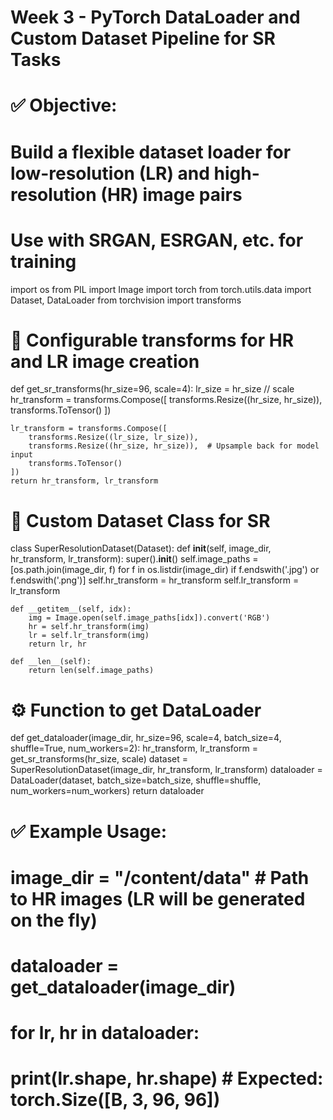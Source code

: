 # Week 3 - PyTorch DataLoader and Custom Dataset Pipeline for SR Tasks

# ✅ Objective:
# Build a flexible dataset loader for low-resolution (LR) and high-resolution (HR) image pairs
# Use with SRGAN, ESRGAN, etc. for training

import os
from PIL import Image
import torch
from torch.utils.data import Dataset, DataLoader
from torchvision import transforms

# 🔧 Configurable transforms for HR and LR image creation
def get_sr_transforms(hr_size=96, scale=4):
    lr_size = hr_size // scale
    hr_transform = transforms.Compose([
        transforms.Resize((hr_size, hr_size)),
        transforms.ToTensor()
    ])

    lr_transform = transforms.Compose([
        transforms.Resize((lr_size, lr_size)),
        transforms.Resize((hr_size, hr_size)),  # Upsample back for model input
        transforms.ToTensor()
    ])
    return hr_transform, lr_transform

# 📁 Custom Dataset Class for SR
class SuperResolutionDataset(Dataset):
    def __init__(self, image_dir, hr_transform, lr_transform):
        super().__init__()
        self.image_paths = [os.path.join(image_dir, f) for f in os.listdir(image_dir) if f.endswith('.jpg') or f.endswith('.png')]
        self.hr_transform = hr_transform
        self.lr_transform = lr_transform

    def __getitem__(self, idx):
        img = Image.open(self.image_paths[idx]).convert('RGB')
        hr = self.hr_transform(img)
        lr = self.lr_transform(img)
        return lr, hr

    def __len__(self):
        return len(self.image_paths)

# ⚙️ Function to get DataLoader

def get_dataloader(image_dir, hr_size=96, scale=4, batch_size=4, shuffle=True, num_workers=2):
    hr_transform, lr_transform = get_sr_transforms(hr_size, scale)
    dataset = SuperResolutionDataset(image_dir, hr_transform, lr_transform)
    dataloader = DataLoader(dataset, batch_size=batch_size, shuffle=shuffle, num_workers=num_workers)
    return dataloader

# ✅ Example Usage:
# image_dir = "/content/data"  # Path to HR images (LR will be generated on the fly)
# dataloader = get_dataloader(image_dir)
# for lr, hr in dataloader:
#     print(lr.shape, hr.shape)  # Expected: torch.Size([B, 3, 96, 96])
